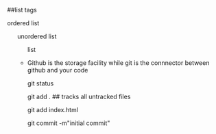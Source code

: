 ##list tags

ordered list <ol>
unordered list <ul>
list <li>

Github is the storage facility while git is the connnector between github and your code

git status

git add . ## tracks all untracked files

git add index.html

git commit -m"initial commit"
